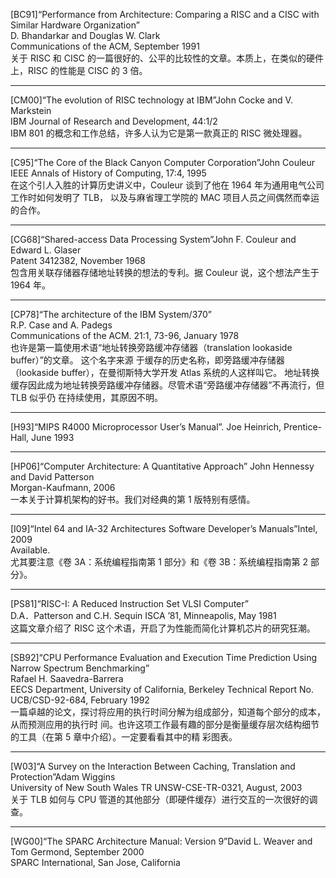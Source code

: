 [BC91]“Performance from Architecture: Comparing a RISC and a CISC with Similar Hardware Organization”  
D. Bhandarkar and Douglas W. Clark  
Communications of the ACM, September 1991  
关于 RISC 和 CISC 的一篇很好的、公平的比较性的文章。本质上，在类似的硬件上，RISC 的性能是 CISC
的 3 倍。

---

[CM00]“The evolution of RISC technology at IBM”John Cocke and V. Markstein  
IBM Journal of Research and Development, 44:1/2  
IBM 801 的概念和工作总结，许多人认为它是第一款真正的 RISC 微处理器。  

---

[C95]“The Core of the Black Canyon Computer Corporation”John Couleur  
IEEE Annals of History of Computing, 17:4, 1995  
在这个引人入胜的计算历史讲义中，Couleur 谈到了他在 1964 年为通用电气公司工作时如何发明了 TLB，
以及与麻省理工学院的 MAC 项目人员之间偶然而幸运的合作。

---
 
[CG68]“Shared-access Data Processing System”John F. Couleur and Edward L. Glaser  
Patent 3412382, November 1968  
包含用关联存储器存储地址转换的想法的专利。据 Couleur 说，这个想法产生于 1964 年。

---

[CP78]“The architecture of the IBM System/370”  
R.P. Case and A. Padegs  
Communications of the ACM. 21:1, 73-96, January 1978  
也许是第一篇使用术语“地址转换旁路缓冲存储器（translation lookaside buffer）”的文章。 这个名字来源
于缓存的历史名称，即旁路缓冲存储器（lookaside buffer），在曼彻斯特大学开发 Atlas 系统的人这样叫它。
地址转换缓存因此成为地址转换旁路缓冲存储器。尽管术语“旁路缓冲存储器”不再流行，但 TLB 似乎仍
在持续使用，其原因不明。

---

[H93]“MIPS R4000 Microprocessor User’s Manual”. Joe Heinrich, Prentice-Hall, June 1993

---

[HP06]“Computer Architecture: A Quantitative Approach” John Hennessy and David Patterson  
Morgan-Kaufmann, 2006  
一本关于计算机架构的好书。我们对经典的第 1 版特别有感情。  

---

[I09]“Intel 64 and IA-32 Architectures Software Developer’s Manuals”Intel, 2009  
Available.  
尤其要注意《卷 3A：系统编程指南第 1 部分》和《卷 3B：系统编程指南第 2 部分》。

---

[PS81]“RISC-I: A Reduced Instruction Set VLSI Computer”  
D.A．Patterson and C.H. Sequin ISCA ’81, Minneapolis, May 1981  
这篇文章介绍了 RISC 这个术语，开启了为性能而简化计算机芯片的研究狂潮。  

---

[SB92]“CPU Performance Evaluation and Execution Time Prediction Using Narrow Spectrum Benchmarking”  
Rafael H. Saavedra-Barrera  
EECS Department, University of California, Berkeley Technical Report No. UCB/CSD-92-684, February 1992  
一篇卓越的论文，探讨将应用的执行时间分解为组成部分，知道每个部分的成本，从而预测应用的执行时
间。也许这项工作最有趣的部分是衡量缓存层次结构细节的工具（在第 5 章中介绍）。一定要看看其中的精
彩图表。

---

[W03]“A Survey on the Interaction Between Caching, Translation and Protection”Adam Wiggins  
University of New South Wales TR UNSW-CSE-TR-0321, August, 2003  
关于 TLB 如何与 CPU 管道的其他部分（即硬件缓存）进行交互的一次很好的调查。  

---

[WG00]“The SPARC Architecture Manual: Version 9”David L. Weaver and Tom Germond, September 2000  
SPARC International, San Jose, California 